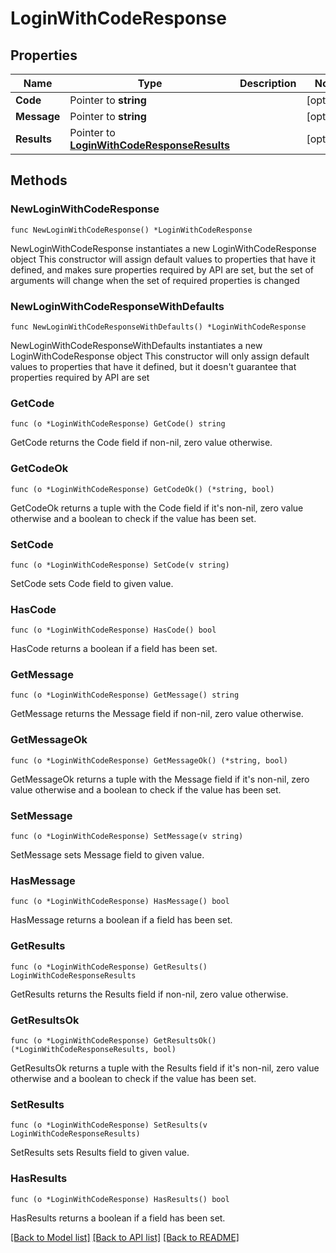 # LoginWithCodeResponse

## Properties

Name | Type | Description | Notes
------------ | ------------- | ------------- | -------------
**Code** | Pointer to **string** |  | [optional] 
**Message** | Pointer to **string** |  | [optional] 
**Results** | Pointer to [**LoginWithCodeResponseResults**](LoginWithCodeResponseResults.md) |  | [optional] 

## Methods

### NewLoginWithCodeResponse

`func NewLoginWithCodeResponse() *LoginWithCodeResponse`

NewLoginWithCodeResponse instantiates a new LoginWithCodeResponse object
This constructor will assign default values to properties that have it defined,
and makes sure properties required by API are set, but the set of arguments
will change when the set of required properties is changed

### NewLoginWithCodeResponseWithDefaults

`func NewLoginWithCodeResponseWithDefaults() *LoginWithCodeResponse`

NewLoginWithCodeResponseWithDefaults instantiates a new LoginWithCodeResponse object
This constructor will only assign default values to properties that have it defined,
but it doesn't guarantee that properties required by API are set

### GetCode

`func (o *LoginWithCodeResponse) GetCode() string`

GetCode returns the Code field if non-nil, zero value otherwise.

### GetCodeOk

`func (o *LoginWithCodeResponse) GetCodeOk() (*string, bool)`

GetCodeOk returns a tuple with the Code field if it's non-nil, zero value otherwise
and a boolean to check if the value has been set.

### SetCode

`func (o *LoginWithCodeResponse) SetCode(v string)`

SetCode sets Code field to given value.

### HasCode

`func (o *LoginWithCodeResponse) HasCode() bool`

HasCode returns a boolean if a field has been set.

### GetMessage

`func (o *LoginWithCodeResponse) GetMessage() string`

GetMessage returns the Message field if non-nil, zero value otherwise.

### GetMessageOk

`func (o *LoginWithCodeResponse) GetMessageOk() (*string, bool)`

GetMessageOk returns a tuple with the Message field if it's non-nil, zero value otherwise
and a boolean to check if the value has been set.

### SetMessage

`func (o *LoginWithCodeResponse) SetMessage(v string)`

SetMessage sets Message field to given value.

### HasMessage

`func (o *LoginWithCodeResponse) HasMessage() bool`

HasMessage returns a boolean if a field has been set.

### GetResults

`func (o *LoginWithCodeResponse) GetResults() LoginWithCodeResponseResults`

GetResults returns the Results field if non-nil, zero value otherwise.

### GetResultsOk

`func (o *LoginWithCodeResponse) GetResultsOk() (*LoginWithCodeResponseResults, bool)`

GetResultsOk returns a tuple with the Results field if it's non-nil, zero value otherwise
and a boolean to check if the value has been set.

### SetResults

`func (o *LoginWithCodeResponse) SetResults(v LoginWithCodeResponseResults)`

SetResults sets Results field to given value.

### HasResults

`func (o *LoginWithCodeResponse) HasResults() bool`

HasResults returns a boolean if a field has been set.


[[Back to Model list]](../README.md#documentation-for-models) [[Back to API list]](../README.md#documentation-for-api-endpoints) [[Back to README]](../README.md)


